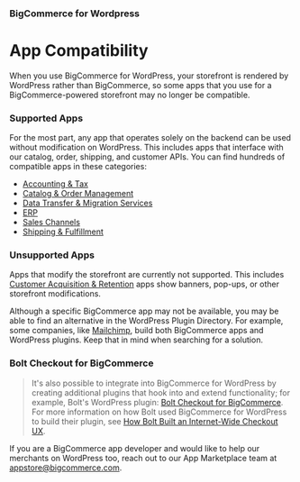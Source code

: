 
<h3 class="sub-docs-type" id="bigcommerce-for-wordpress">BigCommerce for Wordpress</h3>

<h1 class="sub-docs-title" id="introduction">App Compatibility</h1>



When you use BigCommerce for WordPress, your storefront is rendered by WordPress rather than BigCommerce, so some apps that you use for a BigCommerce-powered storefront may no longer be compatible.

### Supported Apps

For the most part, any app that operates solely on the backend can be used without modification on WordPress. This includes  apps that interface with our catalog, order, shipping, and customer APIs. You can find hundreds of compatible apps in these categories:

* [Accounting & Tax](https://www.bigcommerce.com/apps/accounting-tax/)
* [Catalog & Order Management](https://www.bigcommerce.com/apps/catalog-order-management/)
* [Data Transfer & Migration Services](https://www.bigcommerce.com/apps/data-transfer-migration-services/)
* [ERP](https://www.bigcommerce.com/apps/erp/)
* [Sales Channels](https://www.bigcommerce.com/apps/sales-channels/)
* [Shipping & Fulfillment](https://www.bigcommerce.com/apps/shipping-fulfillment/)

### Unsupported Apps 

Apps that modify the storefront are currently not supported. This includes [Customer Acquisition & Retention](https://www.bigcommerce.com/apps/customer-acquisition-retention/) apps show banners, pop-ups, or other storefront modifications.

Although a specific BigCommerce app may not be available, you may be able to find an alternative in the WordPress Plugin Directory. For example, some companies, like [Mailchimp](https://mailchimp.com/), build both BigCommerce apps and WordPress plugins. Keep that in mind when searching for a solution.

<div class="HubBlock--callout">
<div class="CalloutBlock--">
<div class="HubBlock-content">
    
<!-- theme:  -->

### Bolt Checkout for BigCommerce
> It's also possible to integrate into BigCommerce for WordPress by creating additional plugins that hook into and extend functionality; for example, Bolt's WordPress plugin: [Bolt Checkout for BigCommerce](https://wordpress.org/plugins/bolt-checkout-bigcommerce/). For more information on how Bolt used BigCommerce for WordPress to build their plugin, see [How Bolt Built an Internet-Wide Checkout UX](https://medium.com/bigcommerce-developer-blog/how-bolt-built-an-internet-wide-checkout-ux-34c285fdb322).

</div>
</div>
</div>

If you are a BigCommerce app developer and would like to help our merchants on WordPress too, reach out to our App Marketplace team at [appstore@bigcommerce.com](mailto:appstore@bigcommerce.com).


